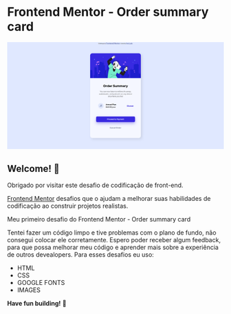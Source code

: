 # Frontend Mentor - Order summary card

![Visualização do design para o desafio de codificação.](./design/screencapture-file-C-Users-Ivo-Desktop-order-summary-component-main-index-html-2021-11-04-14_52_03.png)

## Welcome! 👋

Obrigado por visitar este desafio de codificação de front-end.

[Frontend Mentor](https://www.frontendmentor.io) desafios que o ajudam a melhorar suas habilidades de codificação ao construir projetos realistas.

Meu primeiro desafio do Frontend Mentor - Order summary card 

Tentei fazer um código limpo e tive problemas com o plano de fundo, não consegui colocar ele corretamente. Espero poder receber algum feedback, para que possa melhorar meu código e aprender mais sobre a experiência de outros devealopers. Para esses desafios eu uso:

- HTML
- CSS
- GOOGLE FONTS
- IMAGES

**Have fun building!** 🚀
